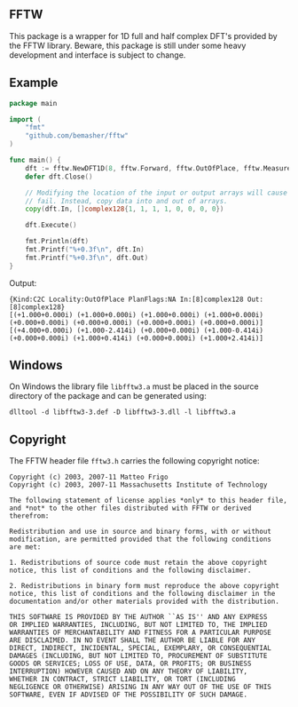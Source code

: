 ## FFTW
This package is a wrapper for 1D full and half complex DFT's provided by the FFTW library. Beware, this package is still under some heavy development and interface is subject to change.

## Example
```Go
package main

import (
	"fmt"
	"github.com/bemasher/fftw"
)

func main() {
	dft := fftw.NewDFT1D(8, fftw.Forward, fftw.OutOfPlace, fftw.Measure)
	defer dft.Close()

	// Modifying the location of the input or output arrays will cause FFTW to
	// fail. Instead, copy data into and out of arrays.
	copy(dft.In, []complex128{1, 1, 1, 1, 0, 0, 0, 0})

	dft.Execute()

	fmt.Println(dft)
	fmt.Printf("%+0.3f\n", dft.In)
	fmt.Printf("%+0.3f\n", dft.Out)
}
```
Output:
```
{Kind:C2C Locality:OutOfPlace PlanFlags:NA In:[8]complex128 Out:[8]complex128}
[(+1.000+0.000i) (+1.000+0.000i) (+1.000+0.000i) (+1.000+0.000i) (+0.000+0.000i) (+0.000+0.000i) (+0.000+0.000i) (+0.000+0.000i)]
[(+4.000+0.000i) (+1.000-2.414i) (+0.000+0.000i) (+1.000-0.414i) (+0.000+0.000i) (+1.000+0.414i) (+0.000+0.000i) (+1.000+2.414i)]
```

## Windows
On Windows the library file `libfftw3.a` must be placed in the source directory of the package and can be generated using:
	
	dlltool -d libfftw3-3.def -D libfftw3-3.dll -l libfftw3.a

## Copyright
The FFTW header file `fftw3.h` carries the following copyright notice:

	Copyright (c) 2003, 2007-11 Matteo Frigo
	Copyright (c) 2003, 2007-11 Massachusetts Institute of Technology

	The following statement of license applies *only* to this header file,
	and *not* to the other files distributed with FFTW or derived therefrom:

	Redistribution and use in source and binary forms, with or without
	modification, are permitted provided that the following conditions
	are met:

	1. Redistributions of source code must retain the above copyright
	notice, this list of conditions and the following disclaimer.

	2. Redistributions in binary form must reproduce the above copyright
	notice, this list of conditions and the following disclaimer in the
	documentation and/or other materials provided with the distribution.

	THIS SOFTWARE IS PROVIDED BY THE AUTHOR ``AS IS'' AND ANY EXPRESS
	OR IMPLIED WARRANTIES, INCLUDING, BUT NOT LIMITED TO, THE IMPLIED
	WARRANTIES OF MERCHANTABILITY AND FITNESS FOR A PARTICULAR PURPOSE
	ARE DISCLAIMED. IN NO EVENT SHALL THE AUTHOR BE LIABLE FOR ANY
	DIRECT, INDIRECT, INCIDENTAL, SPECIAL, EXEMPLARY, OR CONSEQUENTIAL
	DAMAGES (INCLUDING, BUT NOT LIMITED TO, PROCUREMENT OF SUBSTITUTE
	GOODS OR SERVICES; LOSS OF USE, DATA, OR PROFITS; OR BUSINESS
	INTERRUPTION) HOWEVER CAUSED AND ON ANY THEORY OF LIABILITY,
	WHETHER IN CONTRACT, STRICT LIABILITY, OR TORT (INCLUDING
	NEGLIGENCE OR OTHERWISE) ARISING IN ANY WAY OUT OF THE USE OF THIS
	SOFTWARE, EVEN IF ADVISED OF THE POSSIBILITY OF SUCH DAMAGE.
